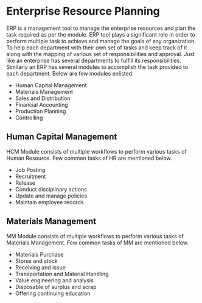  # Enterprise Resource Planning

ERP is a management tool to manage the enterprise resources and plan the task required as per the module. 
ERP tool plays a significant role in order to perform multiple task to achieve and manage the goals of any organization.
To help each department with their own set of tasks and keep track of it along with the mapping of various set of responsibilities and approval.
Just like an enterprise has several departments to fulfill its responsibilities. Similarly an ERP has several modules to accomplish the task provided to each department.
Below are few modules enlisted.

 - Human Capital Management
 - Materials Management
 - Sales and Distribution
 - Financial Accounting
 - Production Planning
 - Controlling 


## Human Capital Management

HCM Module consists of multiple workflows to perform various tasks of Human Resource. Few common tasks of HR are mentioned below.

 - Job Posting
 - Recruitment
 - Release
 - Conduct disciplinary actions
 - Update and manage policies
 - Maintain employee records

## Materials Management

MM Module consists of multiple workflows to perform various tasks of Materials Management. Few common tasks of MM
are mentioned below.

 - Materials Purchase
 - Stores and stock 
 - Receiving and issue
 - Transportation and Material Handling
 - Value engineering and analysis
 - Disposable of surplus and scrap
 - Offering continuing education
 

